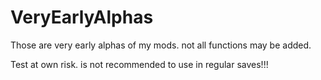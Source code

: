 # VeryEarlyAlphas
Those are very early alphas of my mods. 
not all functions may be added. 

Test at own risk. is not recommended to use in regular saves!!!
